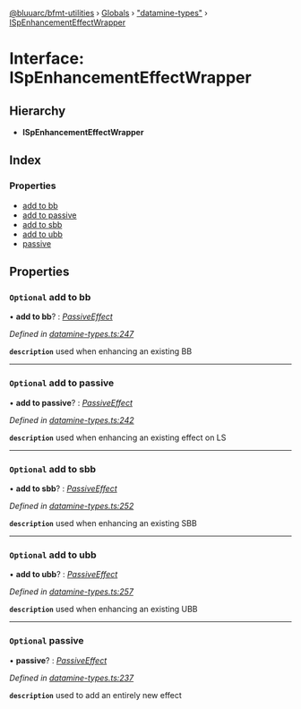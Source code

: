 [@bluuarc/bfmt-utilities](../README.md) › [Globals](../globals.md) › ["datamine-types"](../modules/_datamine_types_.md) › [ISpEnhancementEffectWrapper](_datamine_types_.ispenhancementeffectwrapper.md)

# Interface: ISpEnhancementEffectWrapper

## Hierarchy

* **ISpEnhancementEffectWrapper**

## Index

### Properties

* [add to bb](_datamine_types_.ispenhancementeffectwrapper.md#optional-add-to-bb)
* [add to passive](_datamine_types_.ispenhancementeffectwrapper.md#optional-add-to-passive)
* [add to sbb](_datamine_types_.ispenhancementeffectwrapper.md#optional-add-to-sbb)
* [add to ubb](_datamine_types_.ispenhancementeffectwrapper.md#optional-add-to-ubb)
* [passive](_datamine_types_.ispenhancementeffectwrapper.md#optional-passive)

## Properties

### `Optional` add to bb

• **add to bb**? : *[PassiveEffect](../modules/_datamine_types_.md#passiveeffect)*

*Defined in [datamine-types.ts:247](https://github.com/BluuArc/bfmt-utilities/blob/51a3629/src/datamine-types.ts#L247)*

**`description`** used when enhancing an existing BB

___

### `Optional` add to passive

• **add to passive**? : *[PassiveEffect](../modules/_datamine_types_.md#passiveeffect)*

*Defined in [datamine-types.ts:242](https://github.com/BluuArc/bfmt-utilities/blob/51a3629/src/datamine-types.ts#L242)*

**`description`** used when enhancing an existing effect on LS

___

### `Optional` add to sbb

• **add to sbb**? : *[PassiveEffect](../modules/_datamine_types_.md#passiveeffect)*

*Defined in [datamine-types.ts:252](https://github.com/BluuArc/bfmt-utilities/blob/51a3629/src/datamine-types.ts#L252)*

**`description`** used when enhancing an existing SBB

___

### `Optional` add to ubb

• **add to ubb**? : *[PassiveEffect](../modules/_datamine_types_.md#passiveeffect)*

*Defined in [datamine-types.ts:257](https://github.com/BluuArc/bfmt-utilities/blob/51a3629/src/datamine-types.ts#L257)*

**`description`** used when enhancing an existing UBB

___

### `Optional` passive

• **passive**? : *[PassiveEffect](../modules/_datamine_types_.md#passiveeffect)*

*Defined in [datamine-types.ts:237](https://github.com/BluuArc/bfmt-utilities/blob/51a3629/src/datamine-types.ts#L237)*

**`description`** used to add an entirely new effect

